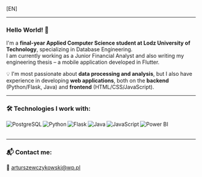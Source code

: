 [EN]
_______
### Hello World! 👋

I'm a **final-year Applied Computer Science student at Lodz University of Technology**, specializing in Database Engineering.  
I am currently working as a Junior Financial Analyst and also writing my engineering thesis – a mobile application developed in Flutter.

💡 I'm most passionate about **data processing and analysis**, but I also have experience in developing **web applications**, both on the **backend** (Python/Flask, Java) and **frontend** (HTML/CSS/JavaScript).

---

### 🛠️ Technologies I work with:
<img align="left" alt="PostgreSQL" src="https://img.shields.io/badge/PostgreSQL-%23316192.svg?&style=for-the-badge&logo=postgresql&logoColor=white" />
<img align="left" alt="Python" src="https://img.shields.io/badge/Python-%2314354C.svg?&style=for-the-badge&logo=python&logoColor=white" />
<img align="left" alt="Flask" src="https://img.shields.io/badge/Flask-%23000.svg?&style=for-the-badge&logo=flask&logoColor=white" />
<img align="left" alt="Java" src="https://img.shields.io/badge/Java-%23ED8B00.svg?&style=for-the-badge&logo=openjdk&logoColor=white" />
<img align="left" alt="JavaScript" src="https://img.shields.io/badge/JavaScript-%23F7DF1E.svg?&style=for-the-badge&logo=javascript&logoColor=black" />
<img align="left" alt="Power BI" src="https://img.shields.io/badge/PowerBI-F2C811?style=for-the-badge&logo=powerbi&logoColor=black" />
<br><br>

---

### 📬 Contact me:
<!--[<img align="left" alt="LinkedIn" src="https://img.shields.io/badge/LinkedIn-%230077B5.svg?&style=for-the-badge&logo=linkedin&logoColor=white" />](https://www.linkedin.com/in/username)  -->
📧 arturszewczykowski@wp.pl
